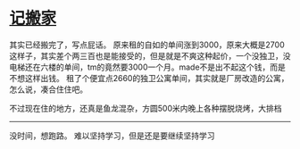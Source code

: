 # [记搬家](https://github.com/mentaLwz/gitblogOfMental/issues/6)

其实已经搬完了，写点屁话。
原来租的自如的单间涨到3000，原来大概是2700这样子，其实差个两三百也是能接受的，但是就是不爽这种起价，一个没独卫，没电梯还在六楼的单间，tm的竟然要3000一个月。made不是出不起这个钱，而是不想这样出钱。
租了个便宜点2660的独卫公寓单间，其实就是厂房改造的公寓，怎么说，凑合住住吧。

不过现在住的地方，还真是鱼龙混杂，方圆500米内晚上各种摆脱烧烤，大排档

---

没时间，想跑路。
难以坚持学习，但是还是要继续坚持学习